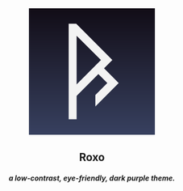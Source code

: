 <div align= "center">

<img src="./assets/icon.png" width="250" />
<h2>Roxo</h2>
<h5>a low-contrast, eye-friendly, dark purple theme.</h5>

</div>

